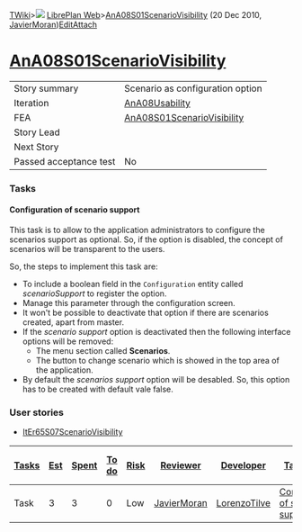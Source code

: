 [TWiki](Main_WebHome)&gt;![](/twiki/pub/TWiki/TWikiDocGraphics/web-bg-small.gif) [LibrePlan Web](LibrePlan_WebHome)&gt;[AnA08S01ScenarioVisibility](LibrePlan_AnA08S01ScenarioVisibility "Topic revision: 2 (20 Dec 2010 - 10:37:06)") (20 Dec 2010, [JavierMoran](Main_JavierMoran))[Edit](LibrePlan_AnA08S01ScenarioVisibility?t=1520344046 "Edit this topic text")[Attach](/twiki/bin/attach/LibrePlan/AnA08S01ScenarioVisibility "Attach an image or document to this topic")  

 [AnA08S01ScenarioVisibility](LibrePlan_AnA08S01ScenarioVisibility)
===================================================================

|                        |                                                                    |
|------------------------|--------------------------------------------------------------------|
| Story summary          | Scenario as configuration option                                   |
| Iteration              | [AnA08Usability](LibrePlan_AnA08Usability)                         |
| FEA                    | [AnA08S01ScenarioVisibility](LibrePlan_AnA08S01ScenarioVisibility) |
| Story Lead             |                                                                    |
| Next Story             |                                                                    |
| Passed acceptance test | No                                                                 |

###  Tasks

####  Configuration of scenario support

This task is to allow to the application administrators to configure the scenarios support as optional. So, if the option is disabled, the concept of scenarios will be transparent to the users.

So, the steps to implement this task are:

-   To include a boolean field in the `Configuration` entity called *scenarioSupport* to register the option.
-   Manage this parameter through the configuration screen.
-   It won't be possible to deactivate that option if there are scenarios created, apart from master.
-   If the *scenario support* option is deactivated then the following interface options will be removed:
    -   The menu section called **Scenarios**.
    -   The button to change scenario which is showed in the top area of the application.
-   By default the *scenarios support* option will be desabled. So, this option has to be created with default vale false.

###  User stories

-   [ItEr65S07ScenarioVisibility](LibrePlan_ItEr65S07ScenarioVisibility)

| [Tasks](LibrePlan_AnA08S01ScenarioVisibility?sortcol=0;table=2;up=0#sorted_table "Sort by this column") | [Est](LibrePlan_AnA08S01ScenarioVisibility?sortcol=1;table=2;up=0#sorted_table "Sort by this column") | [Spent](LibrePlan_AnA08S01ScenarioVisibility?sortcol=2;table=2;up=0#sorted_table "Sort by this column") | [To do](LibrePlan_AnA08S01ScenarioVisibility?sortcol=3;table=2;up=0#sorted_table "Sort by this column") | [Risk](LibrePlan_AnA08S01ScenarioVisibility?sortcol=4;table=2;up=0#sorted_table "Sort by this column") | [Reviewer](LibrePlan_AnA08S01ScenarioVisibility?sortcol=5;table=2;up=0#sorted_table "Sort by this column") | [Developer](LibrePlan_AnA08S01ScenarioVisibility?sortcol=6;table=2;up=0#sorted_table "Sort by this column") | [Task Name](LibrePlan_AnA08S01ScenarioVisibility?sortcol=7;table=2;up=0#sorted_table "Sort by this column") | [Start Date](LibrePlan_AnA08S01ScenarioVisibility?sortcol=8;table=2;up=0#sorted_table "Sort by this column") | [Est End Date](LibrePlan_AnA08S01ScenarioVisibility?sortcol=9;table=2;up=0#sorted_table "Sort by this column") | [End Date](LibrePlan_AnA08S01ScenarioVisibility?sortcol=10;table=2;up=0#sorted_table "Sort by this column") |
|---------------------------------------------------------------------------------------------------------|-------------------------------------------------------------------------------------------------------|---------------------------------------------------------------------------------------------------------|---------------------------------------------------------------------------------------------------------|--------------------------------------------------------------------------------------------------------|------------------------------------------------------------------------------------------------------------|-------------------------------------------------------------------------------------------------------------|-------------------------------------------------------------------------------------------------------------|--------------------------------------------------------------------------------------------------------------|----------------------------------------------------------------------------------------------------------------|-------------------------------------------------------------------------------------------------------------|
| Task                                                                                                    | 3                                                                                                     | 3                                                                                                       | 0                                                                                                       | Low                                                                                                    | [JavierMoran](Main_JavierMoran)                                                                            | [LorenzoTilve](Main_LorenzoTilve)                                                                           | [Configuration of scenario support](LibrePlan_AnA08S01ScenarioVisibility#TasK1)                             |                                                                                                              |                                                                                                                |                                                                                                             |
